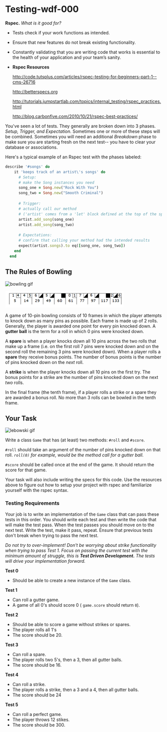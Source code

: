 # Testing-wdf-000
 **Rspec.** *What is it good for?*

- Tests check if your work functions as intended.
- Ensure that new features do not break existing functionality.
- Constantly validating that you are writing code that works is essential to the health of your application and your team’s sanity.
- **Rspec Resources**

    http://code.tutsplus.com/articles/rspec-testing-for-beginners-part-1--cms-26716

    http://betterspecs.org

    http://tutorials.jumpstartlab.com/topics/internal_testing/rspec_practices.html

    http://blog.carbonfive.com/2010/10/21/rspec-best-practices/


You've seen a lot of tests. They generally are broken down into 3 phases. *Setup, Trigger, and Expectation*.  Sometimes one or more of these steps will be combined. Sometimes you will need an additional *Breakdown* phase to make sure you are starting fresh on the next test-- you have to clear your database or associations.

Here's a typical example of an Rspec test with the phases labeled:
```ruby
describe '#songs' do
    it 'keeps track of an artist\'s songs' do
      # Setup:
      # make the Song instances you need
      song_one = Song.new("Rock With You")
      song_two = Song.new("Smooth Criminal")

      # Trigger:
      # actually call our method
      # ('artist' comes from a 'let' block defined at the top of the spec.)
      artist.add_song(song_one)
      artist.add_song(song_two)

      # Expectations:
      # confirm that calling your method had the intended results
      expect(artist.songs).to eq([song_one, song_two])
    end
  end
```



## The Rules of Bowling ##

![bowling gif](http://i.giphy.com/ADrhl0KuYglYA.gif)

![score png](images/score.png)

A game of 10-pin bowling consists of 10 frames in which the player attempts to knock down as many pins as possible.  Each frame is made up of 2 rolls.  Generally, the player is awarded one point for every pin knocked down. A **gutter ball** is the term for a roll in which 0 pins were knocked down.

A **spare** is when a player knocks down all 10 pins across the two rolls that make up a frame (i.e. on the first roll 7 pins were knocked down and on the second roll the remaining 3 pins were knocked down).  When a player rolls a **spare** they receive bonus points.  The number of bonus points is the number of pins knocked down on the *next* roll.

A **strike** is when the player knocks down all 10 pins on the first try.  The bonus points for a strike are the number of pins knocked down on the next *two* rolls.

In the final frame (the tenth frame), if a player rolls a strike or a spare they are awarded a bonus roll. No more than 3 rolls can be bowled in the tenth frame.

## Your Task ##

![lebowski gif](http://i.giphy.com/ZrxKPdRcLKAfe.gif)

Write a class `Game` that has (at least) two methods: `#roll` and `#score`.

`#roll` should take an argument of the number of pins knocked down on that roll.
*`roll(0)` for example, would be the method call for a gutter ball.*

`#score` should be called once at the end of the game. It should return the score for that game.

Your task will also include writing the specs for this code.  Use the resources above to figure out how to setup your project with rspec and familiarize yourself with the rspec syntax.

### Testing Requirements ###

Your job is to write an implementation of the `Game` class that can pass these tests in this order.  You should write each test and then write the code that will make the test pass.  When the test passes you should move on to the next test. Write the test, make it pass, repeat. Ensure that previous tests don't break when trying to pass the next test.

*Do not try to over-implement! Don't be worrying about strike functionality when trying to pass Test 1. Focus on passing the current test with the minimum amount of struggle, this is **Test Driven Development.*** *The tests will drive your implementation forward.*  


**Test 0**
- Should be able to create a new instance of the `Game` class.

**Test 1**
- Can roll a gutter game.
- A game of all 0's should score 0 ( `game.score` should return `0`).

**Test 2**
- Should be able to score a game without strikes or spares.
- The player rolls all 1's
- The score should be 20.

**Test 3**
- Can roll a spare.
- The player rolls two 5's, then a 3, then all gutter balls.
- The score should be 16.

**Test 4**
- Can roll a strike.
- The player rolls a strike, then a 3 and a 4, then all gutter balls.
- The score should be 24

**Test 5**
- Can roll a perfect game.
- The player throws 12 stikes.
- The score should be 300.
